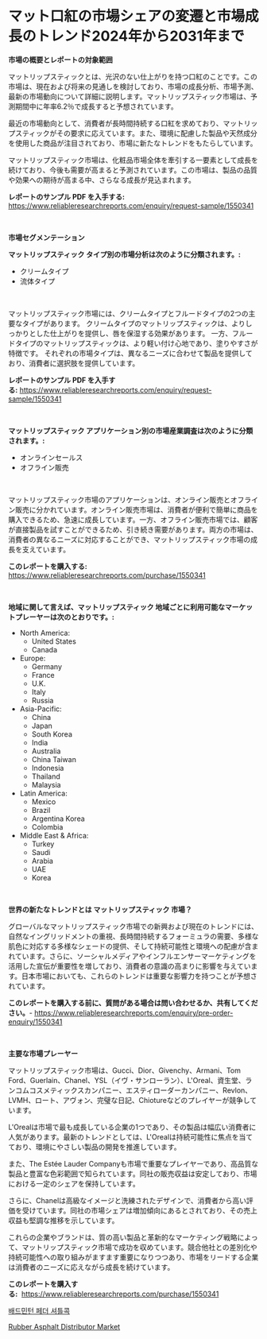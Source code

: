 <p><h1>マット口紅の市場シェアの変遷と市場成長のトレンド2024年から2031年まで</h1></p><p><strong>市場の概要とレポートの対象範囲</strong></p>
<p><p>マットリップスティックとは、光沢のない仕上がりを持つ口紅のことです。この市場は、現在および将来の見通しを検討しており、市場の成長分析、市場予測、最新の市場動向について詳細に説明します。マットリップスティック市場は、予測期間中に年率6.2％で成長すると予想されています。</p><p>最近の市場動向として、消費者が長時間持続する口紅を求めており、マットリップスティックがその要求に応えています。また、環境に配慮した製品や天然成分を使用した商品が注目されており、市場に新たなトレンドをもたらしています。</p><p>マットリップスティック市場は、化粧品市場全体を牽引する一要素として成長を続けており、今後も需要が高まると予測されています。この市場は、製品の品質や効果への期待が高まる中、さらなる成長が見込まれます。</p></p>
<p><strong>レポートのサンプル PDF を入手する:</strong> <a href="https://www.reliableresearchreports.com/enquiry/request-sample/1550341">https://www.reliableresearchreports.com/enquiry/request-sample/1550341</a></p>
<p>&nbsp;</p>
<p><strong>市場セグメンテーション</strong></p>
<p><strong>マットリップスティック タイプ別の市場分析は次のように分類されます。:</strong></p>
<p><ul><li>クリームタイプ</li><li>流体タイプ</li></ul></p>
<p>&nbsp;</p>
<p><p>マットリップスティック市場には、クリームタイプとフルードタイプの2つの主要なタイプがあります。 クリームタイプのマットリップスティックは、よりしっかりとした仕上がりを提供し、唇を保湿する効果があります。 一方、フルードタイプのマットリップスティックは、より軽い付け心地であり、塗りやすさが特徴です。 それぞれの市場タイプは、異なるニーズに合わせて製品を提供しており、消費者に選択肢を提供しています。</p></p>
<p><strong>レポートのサンプル PDF を入手する:</strong>&nbsp;<a href="https://www.reliableresearchreports.com/enquiry/request-sample/1550341">https://www.reliableresearchreports.com/enquiry/request-sample/1550341</a></p>
<p>&nbsp;</p>
<p><strong> マットリップスティック アプリケーション別の市場産業調査は次のように分類されます。:</strong></p>
<p><ul><li>オンラインセールス</li><li>オフライン販売</li></ul></p>
<p>&nbsp;</p>
<p><p>マットリップスティック市場のアプリケーションは、オンライン販売とオフライン販売に分かれています。オンライン販売市場は、消費者が便利で簡単に商品を購入できるため、急速に成長しています。一方、オフライン販売市場では、顧客が直接製品を試すことができるため、引き続き需要があります。両方の市場は、消費者の異なるニーズに対応することができ、マットリップスティック市場の成長を支えています。</p></p>
<p><strong>このレポートを購入する:</strong>&nbsp; <a href="https://www.reliableresearchreports.com/purchase/1550341">https://www.reliableresearchreports.com/purchase/1550341</a></p>
<p>&nbsp;</p>
<p><strong>地域に関して言えば、マットリップスティック 地域ごとに利用可能なマーケットプレーヤーは次のとおりです。:</strong></p>
<p><ul>
    <li>
        North America:
        <ul>
            <li>United States</li>
            <li>Canada</li>
        </ul>
    </li>
    <li>
        Europe:
        <ul>
            <li>Germany</li>
            <li>France</li>
            <li>U.K.</li>
            <li>Italy</li>
            <li>Russia</li>
        </ul>
    </li>
    <li>
        Asia-Pacific:
        <ul>
            <li>China</li>
            <li>Japan</li>
            <li>South Korea</li>
            <li>India</li>
            <li>Australia</li>
            <li>China Taiwan</li>
            <li>Indonesia</li>
            <li>Thailand</li>
            <li>Malaysia</li>
        </ul>
    </li>
    <li>
        Latin America:
        <ul>
            <li>Mexico</li>
            <li>Brazil</li>
            <li>Argentina Korea</li>
            <li>Colombia</li>
        </ul>
    </li>
    <li>
        Middle East & Africa:
        <ul>
            <li>Turkey</li>
            <li>Saudi</li>
            <li>Arabia</li>
            <li>UAE</li>
            <li>Korea</li>
        </ul>
    </li>
    </ul></p>
<p>&nbsp;</p>
<p><strong>世界の新たなトレンドとは マットリップスティック 市場？</strong></p>
<p><p>グローバルなマットリップスティック市場での新興および現在のトレンドには、自然なイングリッドメントの重視、長時間持続するフォーミュラの需要、多様な肌色に対応する多様なシェードの提供、そして持続可能性と環境への配慮が含まれています。さらに、ソーシャルメディアやインフルエンサーマーケティングを活用した宣伝が重要性を増しており、消費者の意識の高まりに影響を与えています。日本市場においても、これらのトレンドは重要な影響力を持つことが予想されています。</p></p>
<p><strong>このレポートを購入する前に、質問がある場合は問い合わせるか、共有してください。</strong>- <a href="https://www.reliableresearchreports.com/enquiry/pre-order-enquiry/1550341">https://www.reliableresearchreports.com/enquiry/pre-order-enquiry/1550341</a></p>
<p>&nbsp;</p>
<p><strong>主要な市場プレーヤー</strong></p>
<p><p>マットリップスティック市場は、Gucci、Dior、Givenchy、Armani、Tom Ford、Guerlain、Chanel、YSL（イヴ・サンローラン）、L'Oreal、資生堂、ランコムコスメティックスカンパニー、エスティローダーカンパニー、Revlon、LVMH、ロート、アヴォン、完璧な日記、Chiotureなどのプレイヤーが競争しています。</p><p>L'Orealは市場で最も成長している企業の1つであり、その製品は幅広い消費者に人気があります。最新のトレンドとしては、L'Orealは持続可能性に焦点を当てており、環境にやさしい製品の開発を推進しています。</p><p>また、The Estée Lauder Companyも市場で重要なプレイヤーであり、高品質な製品と豊富な色彩範囲で知られています。同社の販売収益は安定しており、市場における一定のシェアを保持しています。</p><p>さらに、Chanelは高級なイメージと洗練されたデザインで、消費者から高い評価を受けています。同社の市場シェアは増加傾向にあるとされており、その売上収益も堅調な推移を示しています。</p><p>これらの企業やブランドは、質の高い製品と革新的なマーケティング戦略によって、マットリップスティック市場で成功を収めています。競合他社との差別化や持続可能性への取り組みがますます重要になりつつあり、市場をリードする企業は消費者のニーズに応えながら成長を続けています。</p></p>
<p><strong>このレポートを購入する:</strong>&nbsp;&nbsp;<a href="https://www.reliableresearchreports.com/purchase/1550341">https://www.reliableresearchreports.com/purchase/1550341</a></p>
<p><p><a href="https://medium.com/@bud567768/%EB%B0%B0%EB%93%9C%EB%AF%BC%ED%84%B4-%ED%8E%98%EB%8D%94-%EC%85%94%ED%8B%80%EC%BD%95-%EC%8B%9C%EC%9E%A5-%EC%9D%B8%EC%82%AC%EC%9D%B4%ED%8A%B8-%EC%8B%9C%EC%9E%A5-%EB%8F%99%ED%96%A5-%EC%84%B1%EC%9E%A5-2024%EB%85%84%EB%B6%80%ED%84%B0-2031%EB%85%84%EA%B9%8C%EC%A7%80-%EC%98%88%EC%B8%A1%EB%90%9C-4c36c6a659a7">배드민턴 페더 셔틀콕</a></p><p><a href="https://silk-columnist-571.notion.site/Rubber-Asphalt-Distributor-Market-Share-Market-New-Trends-Analysis-Report-By-Type-By-Application--b8b0d32d63ab49648e5d9cb6e6fb59bf">Rubber Asphalt Distributor Market</a></p></p>